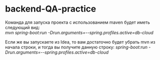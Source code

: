 # backend-QA-practice

Команда для запуска проекта с использованием maven будет иметь следующий вид:  
_mvn spring-boot:run -Drun.arguments=--spring.profiles.active=db-cloud_  

Если же вы запускаете из Idea, то вам достаточно будет убрать mvn из начала строки, и тогда вы получите данную строку:
_spring-boot:run -Drun.arguments=--spring.profiles.active=db-cloud_
